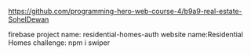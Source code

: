 https://github.com/programming-hero-web-course-4/b9a9-real-estate-SohelDewan

firebase project name: residential-homes-auth
website name:Residential Homes
challenge: npm i swiper
